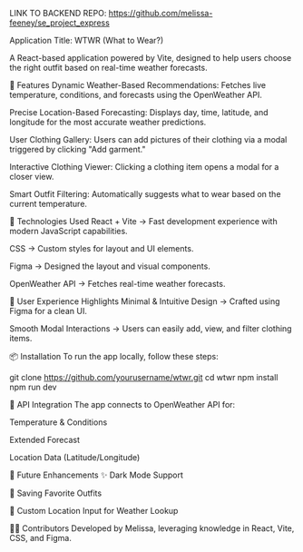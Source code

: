 LINK TO BACKEND REPO: https://github.com/melissa-feeney/se_project_express

Application Title: WTWR (What to Wear?)

A React-based application powered by Vite, designed to help users choose the right outfit based on real-time weather forecasts.

🌟 Features
Dynamic Weather-Based Recommendations: Fetches live temperature, conditions, and forecasts using the OpenWeather API.

Precise Location-Based Forecasting: Displays day, time, latitude, and longitude for the most accurate weather predictions.

User Clothing Gallery: Users can add pictures of their clothing via a modal triggered by clicking "Add garment."

Interactive Clothing Viewer: Clicking a clothing item opens a modal for a closer view.

Smart Outfit Filtering: Automatically suggests what to wear based on the current temperature.

🚀 Technologies Used
React + Vite → Fast development experience with modern JavaScript capabilities.

CSS → Custom styles for layout and UI elements.

Figma → Designed the layout and visual components.

OpenWeather API → Fetches real-time weather forecasts.

🎨 User Experience Highlights
Minimal & Intuitive Design → Crafted using Figma for a clean UI.

Smooth Modal Interactions → Users can easily add, view, and filter clothing items.

📦 Installation
To run the app locally, follow these steps:

git clone https://github.com/yourusername/wtwr.git
cd wtwr
npm install
npm run dev

📡 API Integration
The app connects to OpenWeather API for:

Temperature & Conditions

Extended Forecast

Location Data (Latitude/Longitude)

📌 Future Enhancements
✨ Dark Mode Support

🛒 Saving Favorite Outfits

📍 Custom Location Input for Weather Lookup

👩‍💻 Contributors
Developed by Melissa, leveraging knowledge in React, Vite, CSS, and Figma.
